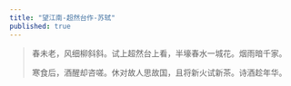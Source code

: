 ```yaml
---
title: "望江南-超然台作-苏轼"
published: true
---
```


> 春未老，风细柳斜斜。试上超然台上看，半壕春水一城花。烟雨暗千家。
>
> 寒食后，酒醒却咨嗟。休对故人思故国，且将新火试新茶。诗酒趁年华。
